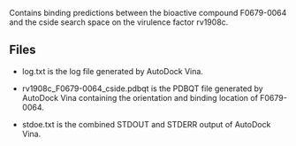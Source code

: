 Contains binding predictions between the bioactive compound F0679-0064 and the cside search space on the virulence factor rv1908c.

## Files

- log.txt is the log file generated by AutoDock Vina.

- rv1908c_F0679-0064_cside.pdbqt is the PDBQT file generated by AutoDock Vina containing the orientation and binding location of F0679-0064.

- stdoe.txt is the combined STDOUT and STDERR output of AutoDock Vina.

